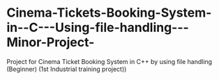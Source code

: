 # Cinema-Tickets-Booking-System-in--C---Using-file-handling---Minor-Project-
Project for Cinema Ticket Booking System in C++ by using file handling (Beginner) (1st Industrial training project))
